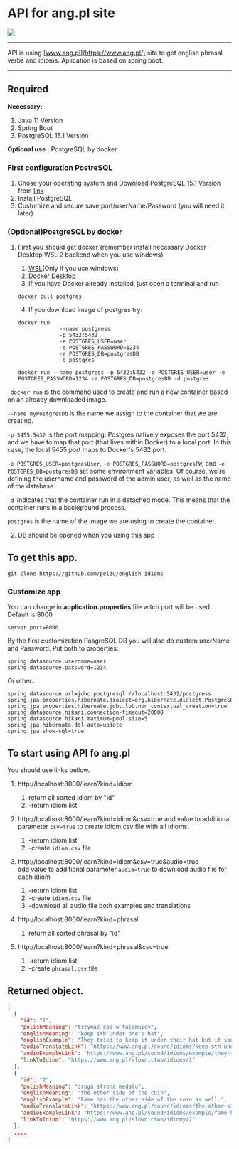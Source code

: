 # API for ang.pl site

<img src="https://www.ang.pl/img/mlogo-en.png">

----
API is using  [www.ang.pl](https://www.ang.pl/) site to get english phrasal verbs and idioms. Aplication is based on
spring boot.

----

## Required

**Necessary:**

1. Java 11 Version
2. Spring Boot
3. PostgreSQL 15.1 Version

**Optional use :**
PostgreSQL by docker

### First configuration PostreSQL

1. Chose your operating system and Download PostgreSQL 15.1 Version
   from [link](https://www.enterprisedb.com/downloads/postgres-postgresql-downloads)
2. Install PostgreSQL
3. Customize and secure save port/userName/Password (you will need it later)

### (Optional)PostgreSQL by docker

1. First you should get docker (remember install necessary Docker Desktop WSL 2 backend when you use windows)
    1. [WSL](https://docs.docker.com/desktop/windows/wsl/)(Only if you use windows)
    2. [Docker Desktop](https://www.docker.com/)
    3. If you have Docker already installed, just open a terminal and run

   ```shell
   docker pull postgres    
   ```
    4. If you download image of postgres try:
   ```shell
   docker run   
                --name postgress 
                -p 5432:5432 
                -e POSTGRES_USER=user 
                -e POSTGRES_PASSWORD=1234 
                -e POSTGRES_DB=postgresDB 
                -d postgres
   ```
   ```shell
   docker run --name postgress -p 5432:5432 -e POSTGRES_USER=user -e POSTGRES_PASSWORD=1234 -e POSTGRES_DB=postgresDB -d postgres
   ```

  ` docker run` is the command used to create and run a new container based on an already downloaded image.
 
 `--name myPostgresDb` is the name we assign to the container that we are creating.

`-p 5455:5432` is the port mapping. Postgres natively exposes the port 5432, and we have to map that port (that lives within Docker) to a local port. In this case, the local 5455 port maps to Docker's 5432 port.

`-e POSTGRES_USER=postgresUser`, `-e POSTGRES_PASSWORD=postgresPW`, and `-e POSTGRES_DB=postgresDB` set some environment variables. Of course, we're defining the username and password of the admin user, as well as the name of the database.

`-d `indicates that the container run in a detached mode. This means that the container runs in a background process.

`postgres` is the name of the image we are using to create the container.

2. DB should be opened when you using this app

## To get this app.

```shell
git clone https://github.com/pelzu/english-idioms
```



### Customize app

You can change in **application.properties** file witch port will be used. Default is 8000

```properties
server.port=8000
```

By the first customization PosgreSQL DB you will also do custom userName and Password. Put both to properties:

```properties
spring.datasource.username=user
spring.datasource.password=1234
```

Or other...

```properties
spring.datasource.url=jdbc:postgresql://localhost:5432/postgress
spring.jpa.properties.hibernate.dialect=org.hibernate.dialect.PostgreSQLDialect
spring.jpa.properties.hibernate.jdbc.lob.non_contextual_creation=true
spring.datasource.hikari.connection-timeout=20000
spring.datasource.hikari.maximum-pool-size=5
spring.jpa.hibernate.ddl-auto=update
spring.jpa.show-sql=true
```

## To start using API fo ang.pl

You should use links bellow.

1. http://localhost:8000/learn?kind=idiom
    1. return all sorted idiom by "id"
    2. -return idiom list
2. http://localhost:8000/learn?kind=idiom&csv=true
   add value to additional parameter `csv=true` to create idiom.csv file with all idioms.

    1. -return idiom list
    2. -create `idiom.csv` file
3. http://localhost:8000/learn?kind=idiom&csv=true&audio=true  
   add value to additional parameter `audio=true` to download audio file for each idiom
    1. -return idiom list
    2. -create `idiom.csv` file
    3. -download all audio file both examples and translations
4. http://localhost:8000/learn?kind=phrasal
    1. return all sorted phrasal by "id"
5. http://localhost:8000/learn?kind=phrasal&csv=true
    1. -return idiom list
    2. -create `phrasal.csv` file

## Returned object.

```JSON
[
  {
    "id": "1",
    "polishMeaning": "trzymać coś w tajemnicy",
    "englishMeaning": "keep sth under one's hat",
    "englishExample": "They tried to keep it under their hat but it soon became obvious that she is pregnant.",
    "audioTranslateLink": "https://www.ang.pl/sound/idioms/keep-sth-under-ones-hat.mp3",
    "audioExampleLink": "https://www.ang.pl/sound/idioms/example/they-tried-to-keep-it-under-their.mp3",
    "linkToIdiom": "https://www.ang.pl/slownictwo/idiomy/1"
  },
  {
    "id": "2",
    "polishMeaning": "druga strona medalu",
    "englishMeaning": "the other side of the coin",
    "englishExample": "Fame has the other side of the coin as well.",
    "audioTranslateLink": "https://www.ang.pl/sound/idioms/the-other-side-of-the-coin.mp3",
    "audioExampleLink": "https://www.ang.pl/sound/idioms/example/fame-has-the-other-side-of-the.mp3",
    "linkToIdiom": "https://www.ang.pl/slownictwo/idiomy/2"
  },
  ....
]
```



